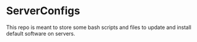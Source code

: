 # ServerConfigs
This repo is meant to store some bash scripts and files to update and install default software on servers.

